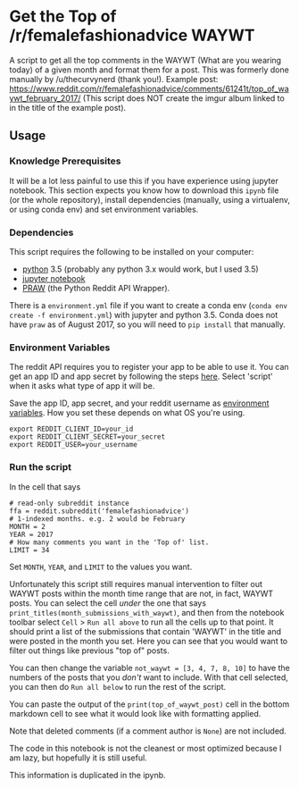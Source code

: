 # Get the Top of /r/femalefashionadvice WAYWT

A script to get all the top comments in the WAYWT (What are you wearing today) of a given month and format them for a post. This was formerly done manually by /u/thecurvynerd (thank you!). Example post: https://www.reddit.com/r/femalefashionadvice/comments/61241t/top_of_waywt_february_2017/ (This script does NOT create the imgur album linked to in the title of the example post).

## Usage

### Knowledge Prerequisites

It will be a lot less painful to use this if you have experience using jupyter notebook. This section expects you know how to download this `ipynb` file (or the whole repository), install dependencies (manually, using a virtualenv, or using conda env) and set environment variables.

### Dependencies

This script requires the following to be installed on your computer:

- [python](https://www.python.org/downloads/) 3.5 (probably any python 3.x would work, but I used 3.5)
- [jupyter notebook](http://jupyter.org/install.html)
- [PRAW](https://praw.readthedocs.io/en/latest/index.html) (the Python Reddit API Wrapper).

There is a `environment.yml` file if you want to create a conda env (`conda env create -f environment.yml`) with jupyter and python 3.5. Conda does not have `praw` as of August 2017, so you will need to `pip install` that manually.

### Environment Variables

The reddit API requires you to register your app to be able to use it. You can get an app ID and app secret by following the steps [here](https://github.com/reddit/reddit/wiki/OAuth2-Quick-Start-Example#first-steps). Select 'script' when it asks what type of app it will be.

Save the app ID, app secret, and your reddit username as [environment variables](https://en.wikipedia.org/wiki/Environment_variable#Assignment). How you set these depends on what OS you're using.

```
export REDDIT_CLIENT_ID=your_id
export REDDIT_CLIENT_SECRET=your_secret
export REDDIT_USER=your_username
```

### Run the script

In the cell that says

```
# read-only subreddit instance
ffa = reddit.subreddit('femalefashionadvice')
# 1-indexed months. e.g. 2 would be February
MONTH = 2
YEAR = 2017
# How many comments you want in the 'Top of' list.
LIMIT = 34
```

Set `MONTH`, `YEAR`, and `LIMIT` to the values you want.

Unfortunately this script still requires manual intervention to filter out WAYWT posts within the month time range that are not, in fact, WAYWT posts. You can select the cell *under* the one that says `print_titles(month_submissions_with_waywt)`, and then from the notebook toolbar select `Cell` > `Run all above` to run all the cells up to that point. It should print a list of the submissions that contain 'WAYWT' in the title and were posted in the month you set. Here you can see that you would want to filter out things like previous "top of" posts. 

You can then change the variable `not_waywt = [3, 4, 7, 8, 10]` to have the numbers of the posts that you *don't* want to include. With that cell selected, you can then do `Run all below` to run the rest of the script.

You can paste the output of the `print(top_of_waywt_post)` cell in the bottom markdown cell to see what it would look like with formatting applied.

Note that deleted comments (if a comment author is `None`) are not included.

The code in this notebook is not the cleanest or most optimized because I am lazy, but hopefully it is still useful.

This information is duplicated in the ipynb.
